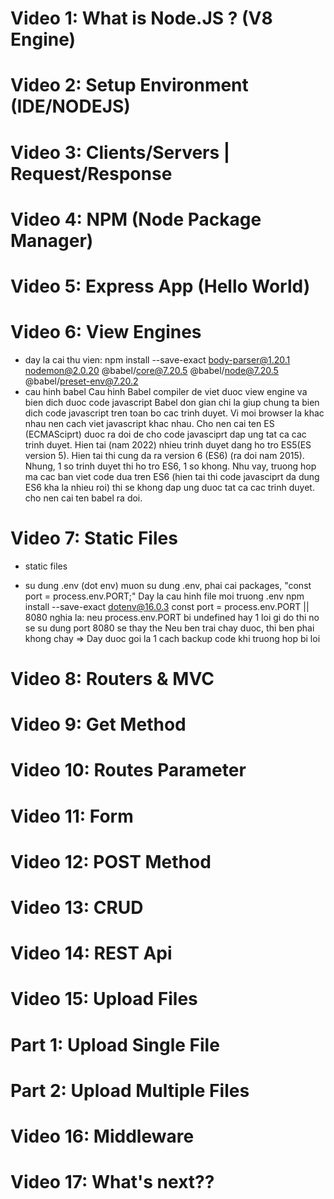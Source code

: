 # Video 1: What is Node.JS ? (V8 Engine)
# Video 2: Setup Environment (IDE/NODEJS)
# Video 3: Clients/Servers | Request/Response
# Video 4: NPM (Node Package Manager)
# Video 5: Express App (Hello World) 
# Video 6: View Engines
- day la cai thu vien: 
npm install --save-exact body-parser@1.20.1 nodemon@2.0.20 @babel/core@7.20.5 @babel/node@7.20.5 @babel/preset-env@7.20.2
- cau hinh babel
Cau hinh Babel compiler de viet duoc view engine va bien dich duoc code javascript
Babel don gian chi la giup chung ta bien dich code javascript tren toan bo cac trinh duyet. Vi moi browser la khac nhau nen cach viet javascript khac nhau.
Cho nen cai ten ES (ECMASciprt) duoc ra doi de cho code javasciprt dap ung tat ca cac trinh duyet. Hien tai (nam 2022) nhieu trinh duyet dang ho tro ES5(ES version 5). Hien tai thi cung da ra version 6 (ES6) (ra doi nam 2015). Nhung, 1 so trinh duyet thi ho tro ES6, 1 so khong.
Nhu vay, truong hop ma cac ban viet code dua tren ES6 (hien tai thi code javasciprt da dung ES6 kha la nhieu roi) thi se khong dap ung duoc tat ca cac trinh duyet.
cho nen cai ten babel ra doi.

# Video 7: Static Files
- static files

- su dung .env (dot env)
muon su dung .env, phai cai packages, "const port = process.env.PORT;"
Day la cau hinh file moi truong .env
npm install --save-exact dotenv@16.0.3
const port = process.env.PORT || 8080
nghia la: neu process.env.PORT bi undefined hay 1 loi gi do thi no se su dung port 8080 se thay the
Neu ben trai chay duoc, thi ben phai khong chay
=> Day duoc goi la 1 cach backup code khi truong hop bi loi

# Video 8: Routers & MVC

# Video 9: Get Method

# Video 10: Routes Parameter

# Video 11: Form

# Video 12: POST Method

# Video 13: CRUD

# Video 14: REST Api

# Video 15: Upload Files

# Part 1: Upload Single File

# Part 2: Upload Multiple Files

# Video 16: Middleware

# Video 17: What's next??
